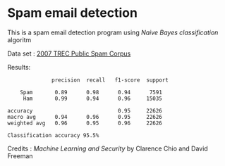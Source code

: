 # Spam email detection

This is a spam email detection program using <i>Naive Bayes classification</i> algoritm

Data set : [2007 TREC Public Spam Corpus](https://plg.uwaterloo.ca/~gvcormac/treccorpus07/)

Results:

                  precision  recall   f1-score  support

        Spam       0.89      0.98      0.94      7591
         Ham       0.99      0.94      0.96     15035
         
    accuracy                           0.95     22626
    macro avg      0.94      0.96      0.95     22626  
    weighted avg   0.96      0.95      0.96     22626

    Classification accuracy 95.5%
    
   
Credits : <i>Machine  Learning  and  Security</i>  by Clarence  Chio  and  David  Freeman
